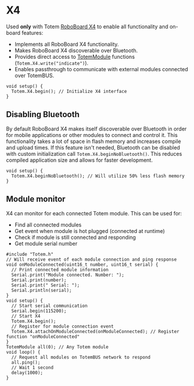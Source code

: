 # X4

Used **only** with Totem [RoboBoard X4](/modules/04) to enable all functionality and on-board features:

* Implements all RoboBoard X4 functionality.
* Makes RoboBoard X4 discoverable over Bluetooth.
* Provides direct access to [TotemModule](/API/TotemModule) functions (`Totem.X4.write("indicate")`).
* Enables passthrough to communicate with external modules connected over TotemBUS.

```arduino
void setup() {
  Totem.X4.begin(); // Initialize X4 interface
}
```

## Disabling Bluetooth

By default RoboBoard X4 makes itself discoverable over Bluetooth in order for mobile applications or other modules to connect and control it. This functionality takes a lot of space in flash memory and increases compile and upload times. If this feature isn't needed, Bluetooth can be disabled with custom initialization call `Totem.X4.beginNoBluetooth()`. This reduces compiled application size and allows for faster development.

```arduino
void setup() {
  Totem.X4.beginNoBluetooth(); // Will utilize 50% less flash memory
}
```

## Module monitor

X4 can monitor for each connected Totem module. This can be used for:  

* Find all connected modules  
* Get event when module is hot plugged (connected at runtime)  
* Check if module is still connected and responding  
* Get module serial number  

```arduino
#include "Totem.h"
// Will receive event of each module connection and ping response
void onModuleConnected(uint16_t number, uint16_t serial) {
  // Print connected module information
  Serial.print("Module connected. Number: ");
  Serial.print(number);
  Serial.print(" Serial: ");
  Serial.println(serial);
}
void setup() {
  // Start serial communication
  Serial.begin(115200);
  // Start X4
  Totem.X4.begin();
  // Register for module connection event
  Totem.X4.attachOnModuleConnected(onModuleConnected); // Register function "onModuleConnected"
}
TotemModule all(0); // Any Totem module
void loop() {
  // Request all modules on TotemBUS network to respond
  all.ping();
  // Wait 1 second
  delay(1000);
}
```
